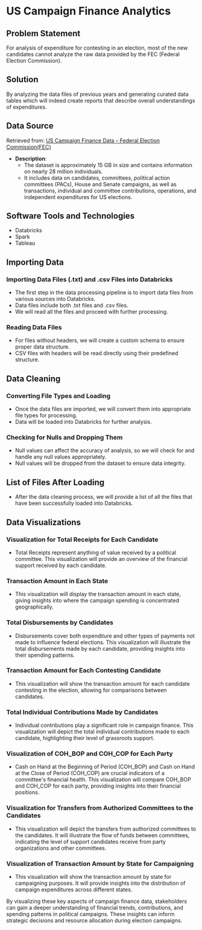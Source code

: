 # US Campaign Finance Analytics

## Problem Statement
For analysis of expenditure for contesting in an election, most of the new candidates cannot analyze the raw data provided by the FEC (Federal Election Commission).

## Solution
By analyzing the data files of previous years and generating curated data tables which will indeed create reports that describe overall understandings of expenditures.

## Data Source
Retrieved from:
[US Campaign Finance Data – Federal Election Commission(FEC)](https://www.fec.gov/data/browse-data/?tab=bulk-data)

- **Description**:
  - The dataset is approximately 15 GB in size and contains information on nearly 28 million individuals.
  - It includes data on candidates, committees, political action committees (PACs), House and Senate campaigns, as well as transactions, individual and committee contributions, operations, and independent expenditures for US elections.

## Software Tools and Technologies
- Databricks
- Spark
- Tableau

 ## Importing Data

### Importing Data Files (.txt) and .csv Files into Databricks
- The first step in the data processing pipeline is to import data files from various sources into Databricks.
- Data files include both .txt files and .csv files.
- We will read all the files and proceed with further processing.

### Reading Data Files
- For files without headers, we will create a custom schema to ensure proper data structure.
- CSV files with headers will be read directly using their predefined structure.

## Data Cleaning

### Converting File Types and Loading
- Once the data files are imported, we will convert them into appropriate file types for processing.
- Data will be loaded into Databricks for further analysis.

### Checking for Nulls and Dropping Them
- Null values can affect the accuracy of analysis, so we will check for and handle any null values appropriately.
- Null values will be dropped from the dataset to ensure data integrity.

## List of Files After Loading
- After the data cleaning process, we will provide a list of all the files that have been successfully loaded into Databricks.

## Data Visualizations

### Visualization for Total Receipts for Each Candidate
- Total Receipts represent anything of value received by a political committee. This visualization will provide an overview of the financial support received by each candidate.

### Transaction Amount in Each State
- This visualization will display the transaction amount in each state, giving insights into where the campaign spending is concentrated geographically.

### Total Disbursements by Candidates
- Disbursements cover both expenditure and other types of payments not made to influence federal elections. This visualization will illustrate the total disbursements made by each candidate, providing insights into their spending patterns.

### Transaction Amount for Each Contesting Candidate
- This visualization will show the transaction amount for each candidate contesting in the election, allowing for comparisons between candidates.

### Total Individual Contributions Made by Candidates
- Individual contributions play a significant role in campaign finance. This visualization will depict the total individual contributions made to each candidate, highlighting their level of grassroots support.

### Visualization of COH_BOP and COH_COP for Each Party
- Cash on Hand at the Beginning of Period (COH_BOP) and Cash on Hand at the Close of Period (COH_COP) are crucial indicators of a committee's financial health. This visualization will compare COH_BOP and COH_COP for each party, providing insights into their financial positions.

### Visualization for Transfers from Authorized Committees to the Candidates
- This visualization will depict the transfers from authorized committees to the candidates. It will illustrate the flow of funds between committees, indicating the level of support candidates receive from party organizations and other committees.

### Visualization of Transaction Amount by State for Campaigning
- This visualization will show the transaction amount by state for campaigning purposes. It will provide insights into the distribution of campaign expenditures across different states.

By visualizing these key aspects of campaign finance data, stakeholders can gain a deeper understanding of financial trends, contributions, and spending patterns in political campaigns. These insights can inform strategic decisions and resource allocation during election campaigns.
